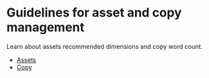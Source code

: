 # Guidelines for asset and copy management

Learn about assets recommended dimensions and copy word count.

- [Assets](/docs/guidelines/assets/index.md)
- [Copy](/docs/guidelines/copy/index.md)
